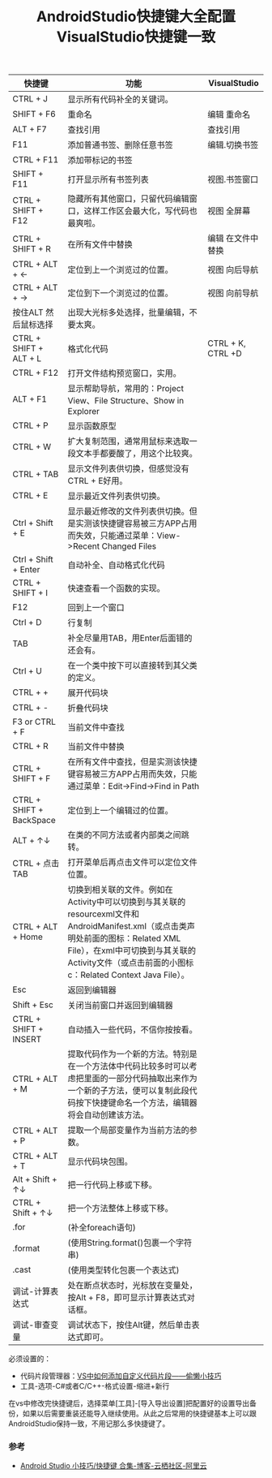 ﻿---
layout:		post
category:	"program"
title:		"AndroidStudio快捷键大全配置VisualStudio快捷键一致"
tags:		[]
---


快捷键    | 功能 | VisualStudio
---|---|---
CTRL + J | 显示所有代码补全的关键词。| 
SHIFT + F6 | 重命名| 编辑 重命名
ALT + F7 | 查找引用| 查找引用
F11 | 添加普通书签、删除任意书签| 编辑.切换书签
CTRL + F11 | 添加带标记的书签| 
SHIFT + F11 | 打开显示所有书签列表| 视图.书签窗口
CTRL + SHIFT + F12 | 隐藏所有其他窗口，只留代码编辑窗口，这样工作区会最大化，写代码也最爽啦。| 视图 全屏幕
CTRL + SHIFT + R | 在所有文件中替换 | 编辑 在文件中替换
CTRL + ALT + ← | 定位到上一个浏览过的位置。| 视图 向后导航
CTRL + ALT + → | 定位到下一个浏览过的位置。| 视图 向前导航
按住ALT 然后鼠标选择 | 出现大光标多处选择，批量编辑，不要太爽。| 
CTRL + SHIFT + ALT + L | 格式化代码 | CTRL + K, CTRL +D
CTRL + F12 | 打开文件结构预览窗口，实用。| 
ALT + F1 | 显示帮助导航，常用的：Project View、File Structure、Show in Explorer| 
CTRL + P | 显示函数原型| 
CTRL + W | 扩大复制范围，通常用鼠标来选取一段文本手都要酸了，用这个比较爽。| 
CTRL + TAB | 显示文件列表供切换，但感觉没有CTRL + E好用。| 
CTRL + E | 显示最近文件列表供切换。| 
Ctrl + Shift + E | 显示最近修改的文件列表供切换。但是实测该快捷键容易被三方APP占用而失效，只能通过菜单：View->Recent Changed Files| 
Ctrl + Shift + Enter | 自动补全、自动格式化代码| 
CTRL + SHIFT + I | 快速查看一个函数的实现。| 
F12 | 回到上一个窗口| 
Ctrl + D | 行复制| 
TAB | 补全尽量用TAB，用Enter后面错的还会有。| 
Ctrl + U | 在一个类中按下可以直接转到其父类的定义。| 
CTRL + + | 展开代码块
CTRL + - | 折叠代码块
F3 or CTRL + F | 当前文件中查找
CTRL + R | 当前文件中替换
CTRL + SHIFT + F | 在所有文件中查找，但是实测该快捷键容易被三方APP占用而失效，只能通过菜单：Edit->Find->Find in Path
CTRL + SHIFT + BackSpace | 定位到上一个编辑过的位置。
ALT + ↑↓ | 在类的不同方法或者内部类之间跳转。
CTRL + 点击TAB | 打开菜单后再点击文件可以定位文件位置。
CTRL + ALT + Home | 切换到相关联的文件。例如在Activity中可以切换到与其关联的resourcexml文件和AndroidManifest.xml（或点击类声明处前面的图标：Related XML File），在xml中可切换到与其关联的Activity文件（或点击前面的小图标c：Related Context Java File）。
Esc | 返回到编辑器
Shift + Esc | 关闭当前窗口并返回到编辑器
CTRL + SHIFT + INSERT | 自动插入一些代码，不信你按按看。
CTRL + ALT + M | 提取代码作为一个新的方法。特别是在一个方法体中代码比较多时可以考虑把里面的一部分代码抽取出来作为一个新的子方法，便可以复制此段代码按下快捷键命名一个方法，编辑器将会自动创建该方法。
CTRL + ALT + P | 提取一个局部变量作为当前方法的参数。
CTRL + ALT + T | 显示代码块包围。
Alt + Shift + ↑↓ | 把一行代码上移或下移。
CTRL + Shift + ↑↓ | 把一个方法整体上移或下移。
.for | (补全foreach语句)
.format | (使用String.format()包裹一个字符串)
.cast | (使用类型转化包裹一个表达式)
调试-计算表达式 | 处在断点状态时，光标放在变量处，按Alt + F8，即可显示计算表达式对话框。
调试-审查变量 | 调试状态下，按住Alt键，然后单击表达式即可。

必须设置的：
- 代码片段管理器：[VS中如何添加自定义代码片段——偷懒小技巧](http://blog.csdn.net/guo13313/article/details/50608080)
- 工具-选项-C#或者C/C++-格式设置-缩进+新行

在vs中修改完快捷键后，选择菜单[工具]-[导入导出设置]把配置好的设置导出备份，如果以后需要重装还能导入继续使用。从此之后常用的快捷键基本上可以跟AndroidStudio保持一致，不用记那么多快捷键了。
 

### 参考
- [Android Studio 小技巧/快捷键 合集\-博客\-云栖社区\-阿里云](https://yq.aliyun.com/articles/225908?utm_content=m_33084)
